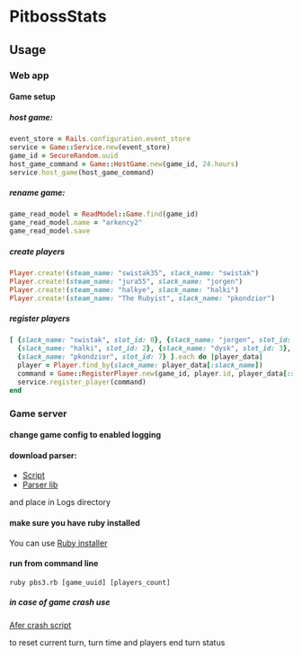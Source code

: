 # PitbossStats

## Usage

### Web app

#### Game setup

##### host game:

```ruby
event_store = Rails.configuration.event_store
service = Game::Service.new(event_store)
game_id = SecureRandom.uuid
host_game_command = Game::HostGame.new(game_id, 24.hours)
service.host_game(host_game_command)
```

##### rename game:

```ruby
game_read_model = ReadModel::Game.find(game_id)
game_read_model.name = "arkency2"
game_read_model.save
```

##### create players

```ruby
Player.create!(steam_name: "swistak35", slack_name: "swistak")
Player.create!(steam_name: "jura55", slack_name: "jorgen")
Player.create!(steam_name: "halkye", slack_name: "halki")
Player.create!(steam_name: "The Rubyist", slack_name: "pkondzior")
```

##### register players

```ruby
[ {slack_name: "swistak", slot_id: 0}, {slack_name: "jorgen", slot_id: 1},
  {slack_name: "halki", slot_id: 2}, {slack_name: "dysk", slot_id: 3},
  {slack_name: "pkondzior", slot_id: 7} ].each do |player_data|
  player = Player.find_by(slack_name: player_data[:slack_name])
  command = Game::RegisterPlayer.new(game_id, player.id, player_data[:slot_id])
  service.register_player(command)
end
```

### Game server

#### change game config to enabled logging
#### download parser:

* [Script](https://github.com/dysk/pitboss-stats/blob/master/script/pbs3.rb)
* [Parser lib](https://github.com/dysk/pitboss-stats/blob/master/logs_parser/lib/logs_parser.rb)

and place in Logs directory

#### make sure you have ruby installed

You can use [Ruby installer](https://rubyinstaller.org/)

#### run from command line

`ruby pbs3.rb [game_uuid] [players_count]`

##### in case of game crash use

[Afer crash script](https://github.com/dysk/pitboss-stats/blob/master/script/after_crash.rb)

to reset current turn, turn time and players end turn status
